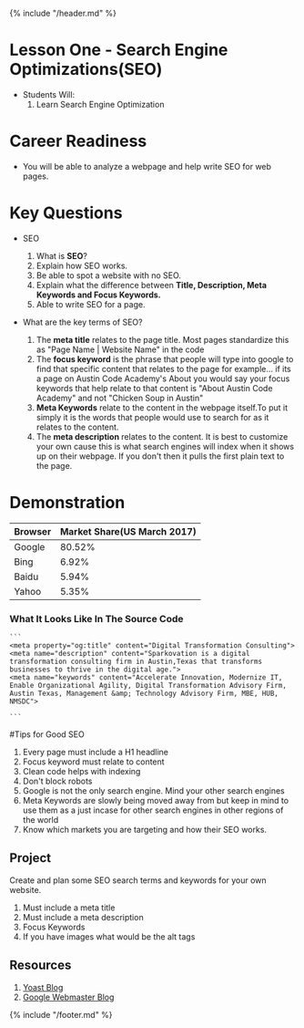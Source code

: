 {% include "/header.md" %}

# Lesson One - Search Engine Optimizations(SEO)

* Students Will:
    1. Learn Search Engine Optimization

# Career Readiness
* You will be able to analyze a webpage and help write SEO for web pages.

# Key Questions

* SEO
    1. What is **SEO**? 
    2. Explain how SEO works.
    3. Be able to spot a website with no SEO.
    4. Explain what the difference between **Title, Description, Meta Keywords and Focus Keywords.**
    5. Able to write SEO for a page. 


* What are the key terms of SEO?
    1. The **meta title** relates to the page title. Most pages standardize this as "Page Name | Website Name" in the code
    2. The **focus keyword** is the phrase that people will type into google to find that specific content that relates to the page for example... if its a page on Austin Code Academy's About you would say your focus keywords that help relate to that content is "About Austin Code Academy" and not "Chicken Soup in Austin"
    3. **Meta Keywords** relate to the content in the webpage itself.To put it simply it is the words that people would use to search for as it relates to the content.
    4. The **meta description** relates to the content. It is best to customize your own cause this is what search engines will index when it shows up on their webpage. If you don't then it pulls the first plain text to the page.

# Demonstration
Browser | Market Share(US March 2017)
------------ | -------------
Google | 80.52%
Bing | 6.92%
Baidu | 5.94%
Yahoo | 5.35%

### What It Looks Like In The Source Code
    ```
    <meta property="og:title" content="Digital Transformation Consulting">
    <meta name="description" content="Sparkovation is a digital transformation consulting firm in Austin,Texas that transforms businesses to thrive in the digital age.">
    <meta name="keywords" content="Accelerate Innovation, Modernize IT, Enable Organizational Agility, Digital Transformation Advisory Firm, Austin Texas, Management &amp; Technology Advisory Firm, MBE, HUB, NMSDC">

    ```

#Tips for Good SEO
1. Every page must include a H1 headline
2. Focus keyword must relate to content
3. Clean code helps with indexing
4. Don't block robots
5. Google is not the only search engine. Mind your other search engines
6. Meta Keywords are slowly being moved away from but keep in mind to use them as a just incase for other search engines in other regions of the world
7. Know which markets you are targeting and how their SEO works.

## Project
Create and plan some SEO search terms and keywords for your own website.
1. Must include a meta title
2. Must include a meta description
3. Focus Keywords
4. If you have images what would be the alt tags

## Resources
1. [Yoast Blog](https://yoast.com/seo-blog/)
2. [Google Webmaster Blog](https://webmasters.googleblog.com/)




{% include "/footer.md" %}

